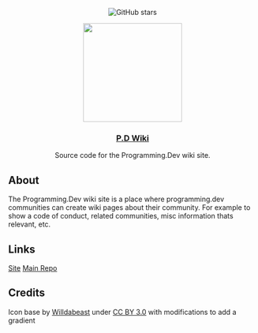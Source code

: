 <div align="center">
  
![GitHub stars](https://img.shields.io/gitea/stars/Programming.Dev/p.d-wiki.svg?style=for-the-badge&gitea_url=https://git.programming.dev)

</div>
<div align="center">
  <img src="https://git.programming.dev/repo-avatars/c340375cacc216c630a9c56dc2f1860028e34b29de9b538f53f2d833252c2357" width=200px height=200px></img>
  <h3 align="center"><a href="https://wiki.programming.dev">P.D Wiki</a></h3>
  <p align="center">
    Source code for the Programming.Dev wiki site.
  </p>
</div>

## About
The Programming.Dev wiki site is a place where programming.dev communities can create wiki pages about their community. For example to show a code of conduct, related communities, misc information thats relevant, etc.

## Links
[Site](https://wiki.programming.dev)
[Main Repo](https://git.programming.dev/Programming.Dev/p.d-wiki)

## Credits
Icon base by [Willdabeast](http://wjbstories.blogspot.com/) under [CC BY 3.0](https://creativecommons.org/licenses/by/3.0/) with modifications to add a gradient 